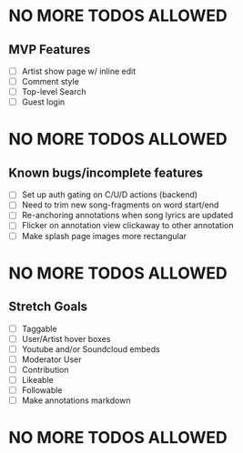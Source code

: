 # NO MORE TODOS ALLOWED

## MVP Features
- [ ] Artist show page w/ inline edit
- [ ] Comment style
- [ ] Top-level Search
- [ ] Guest login

# NO MORE TODOS ALLOWED

## Known bugs/incomplete features
- [ ] Set up auth gating on C/U/D actions (backend)
- [ ] Need to trim new song-fragments on word start/end
- [ ] Re-anchoring annotations when song lyrics are updated
- [ ] Flicker on annotation view clickaway to other annotation
- [ ] Make splash page images more rectangular

# NO MORE TODOS ALLOWED

## Stretch Goals
- [ ] Taggable
- [ ] User/Artist hover boxes
- [ ] Youtube and/or Soundcloud embeds
- [ ] Moderator User
- [ ] Contribution
- [ ] Likeable
- [ ] Followable
- [ ] Make annotations markdown

# NO MORE TODOS ALLOWED
